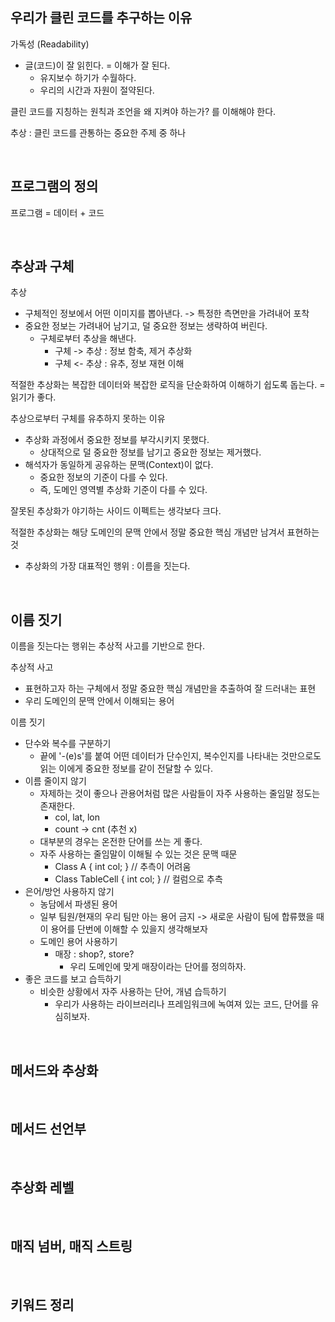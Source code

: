 
## 우리가 클린 코드를 추구하는 이유

가독성 (Readability)
- 글(코드)이 잘 읽힌다. = 이해가 잘 된다.
  - 유지보수 하기가 수월하다.
  - 우리의 시간과 자원이 절약된다.

클린 코드를 지칭하는 원칙과 조언을 왜 지켜야 하는가? 를 이해해야 한다.

추상 : 클린 코드를 관통하는 중요한 주제 중 하나

<br />

## 프로그램의 정의

프로그램 = 데이터 + 코드

<br />

## 추상과 구체

추상
- 구체적인 정보에서 어떤 이미지를 뽑아낸다. -> 특정한 측면만을 가려내어 포착
- 중요한 정보는 가려내어 남기고, 덜 중요한 정보는 생략하여 버린다.
  - 구체로부터 추상을 해낸다.
    - 구체 -> 추상 : 정보 함축, 제거 추상화
    - 구체 <- 추상 : 유추, 정보 재현 이해

적절한 추상화는 복잡한 데이터와 복잡한 로직을 단순화하여 이해하기 쉽도록 돕는다. = 읽기가 좋다.

추상으로부터 구체를 유추하지 못하는 이유
- 추상화 과정에서 중요한 정보를 부각시키지 못했다.
  - 상대적으로 덜 중요한 정보를 남기고 중요한 정보는 제거했다.
- 해석자가 동일하게 공유하는 문맥(Context)이 없다.
  - 중요한 정보의 기준이 다를 수 있다.
  - 즉, 도메인 영역별 추상화 기준이 다를 수 있다.

잘못된 추상화가 야기하는 사이드 이펙트는 생각보다 크다.

적절한 추상화는 해당 도메인의 문맥 안에서 정말 중요한 핵심 개념만 남겨서 표현하는 것
- 추상화의 가장 대표적인 행위 : 이름을 짓는다.

<br />

## 이름 짓기

이름을 짓는다는 행위는 추상적 사고를 기반으로 한다.

추상적 사고
- 표현하고자 하는 구체에서 정말 중요한 핵심 개념만을 추출하여 잘 드러내는 표현
- 우리 도메인의 문맥 안에서 이해되는 용어

이름 짓기
- 단수와 복수를 구분하기
  - 끝에 '-(e)s'를 붙여 어떤 데이터가 단수인지, 복수인지를 나타내는 것만으로도 읽는 이에게 중요한 정보를 같이 전달할 수 있다.
- 이름 줄이지 않기
  - 자제하는 것이 좋으나 관용어처럼 많은 사람들이 자주 사용하는 줄임말 정도는 존재한다.
    - col, lat, lon
    - count -> cnt (추천 x)
  - 대부분의 경우는 온전한 단어를 쓰는 게 좋다.
  - 자주 사용하는 줄임말이 이해될 수 있는 것은 문맥 때문
    - Class A { int col; } // 추측이 어려움
    - Class TableCell { int col; } // 컬럼으로 추측
- 은어/방언 사용하지 않기
  - 농담에서 파생된 용어
  - 일부 팀원/현재의 우리 팀만 아는 용어 금지 -> 새로운 사람이 팀에 합류했을 때 이 용어를 단번에 이해할 수 있을지 생각해보자
  - 도메인 용어 사용하기
    - 매장 : shop?, store?
      - 우리 도메인에 맞게 매장이라는 단어를 정의하자.
- 좋은 코드를 보고 습득하기
  - 비슷한 상황에서 자주 사용하는 단어, 개념 습득하기
    - 우리가 사용하는 라이브러리나 프레임워크에 녹여져 있는 코드, 단어를 유심히보자.

<br />  

## 메서드와 추상화

<br />

## 메서드 선언부

<br />

## 추상화 레벨

<br />

## 매직 넘버, 매직 스트링

<br />

## 키워드 정리
